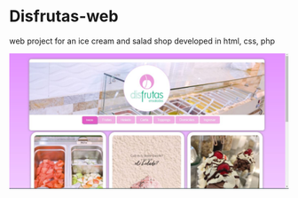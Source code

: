 # Disfrutas-web
web project for an ice cream and salad shop developed in html, css, php

![alt text](https://github.com/CristianSirc/Disfrutas-web/blob/main/disfrutas.JPG?raw=true)
